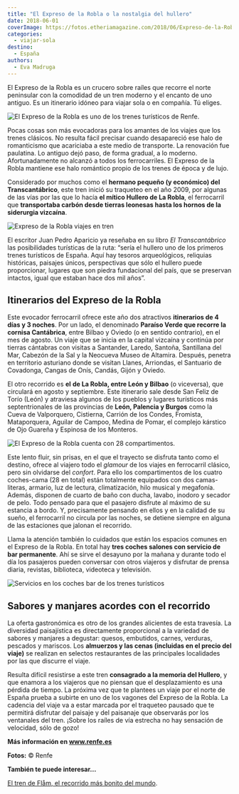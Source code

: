 ```yaml
---
title: "El Expreso de la Robla o la nostalgia del hullero"
date: 2018-06-01
coverImage: https://fotos.etheriamagazine.com/2018/06/Expreso-de-la-Robla-3.jpg
categories: 
  - viajar-sola
destino: 
  - España
authors: 
  - Eva Madruga
---
```


El Expreso de la Robla es un crucero sobre raíles que recorre el norte peninsular con la 
comodidad de un tren moderno y el encanto de uno antiguo. Es un itinerario idóneo para 
viajar sola o en compañía. Tú eliges. 

![El Expreso de la Robla es uno de los trenes turísticos de Renfe.](https://fotos.etheriamagazine.com/2018/06/Expreso-de-la-Robla-6.jpg "El Expreso de la Robla es uno de los trenes turísticos de Renfe.")

Pocas cosas son más evocadoras para los amantes de los viajes que los trenes clásicos. 
No resulta fácil precisar cuando desapareció ese halo de romanticismo que acariciaba a 
este medio de transporte. La renovación fue paulatina. Lo antiguo dejó paso, de forma 
gradual, a lo moderno. Afortunadamente no alcanzó a todos los ferrocarriles. El Expreso 
de la Robla mantiene ese halo romántico propio de los trenes de época y de lujo. 

Considerado por muchos como el **hermano pequeño (y económico) del Transcantábrico**, 
este tren inició su traqueteo en el año 2009, por algunas de las vías por las que lo 
hacía **el mítico Hullero de La Robla**, el ferrocarril que **transportaba carbón desde 
tierras leonesas hasta los hornos de la siderurgia vizcaína**. 

![Expreso de la Robla viajes en tren](https://fotos.etheriamagazine.com/2018/06/Expreso-de-la-Robla-3.jpg "El Expreso de la Robla inició su traqueteo en 2009.")

El escritor Juan Pedro Aparicio ya reseñaba en su libro _El Transcantábrico_ las 
posibilidades turísticas de la ruta: “sería el hullero uno de los primeros trenes 
turísticos de España. Aquí hay tesoros arqueológicos, reliquias históricas, paisajes 
únicos, perspectivas que sólo el hullero puede proporcionar, lugares que son piedra 
fundacional del país, que se preservan intactos, igual que estaban hace dos mil años”. 

## Itinerarios del Expreso de la Robla

Este evocador ferrocarril ofrece este año dos atractivos **itinerarios de 4 días y 3 
noches**. Por un lado, el denominado **Paraíso Verde que recorre la cornisa 
Cantábrica**, entre Bilbao y Oviedo (o en sentido contrario), en el mes de agosto. Un 
viaje que se inicia en la capital vizcaína y continúa por tierras cántabras con visitas 
a Santander, Laredo, Santoña, Santillana del Mar, Cabezón de la Sal y la Neocueva Museo 
de Altamira. Después, penetra en territorio asturiano donde se visitan Llanes, 
Arriondas, el Santuario de Covadonga, Cangas de Onís, Candás, Gijón y Oviedo. 

El otro recorrido es **el** **de La Robla, entre León y Bilbao** (o viceversa), que 
circulará en agosto y septiembre. Este itinerario sale desde San Feliz de Torío (León) y 
atraviesa algunos de los pueblos y lugares turísticos más septentrionales de las 
provincias de **León, Palencia y Burgos** como la Cueva de Valporquero, Cistierna, 
Carrión de los Condes, Fromista, Mataporquera, Aguilar de Campoo, Medina de Pomar, el 
complejo kárstico de Ojo Guareña y Espinosa de los Monteros. 

![El Expreso de la Robla cuenta con 28 compartimentos.](https://fotos.etheriamagazine.com/2018/06/Expreso-de-la-Robla-2.jpg "El Expreso de la Robla cuenta con 28 compartimentos.")

Este lento fluir, sin prisas, en el que el trayecto se disfruta tanto como el destino, 
ofrece al viajero todo el _glamour_ de los viajes en ferrocarril clásico, pero sin 
olvidarse del _confort_. Para ello los compartimentos de los cuatro coches-cama (28 en 
total) están totalmente equipados con dos camas-literas, armario, luz de lectura, 
climatización, hilo musical y megafonía. Además, disponen de cuarto de baño con ducha, 
lavabo, inodoro y secador de pelo. Todo pensado para que el pasajero disfrute al máximo 
de su estancia a bordo. Y, precisamente pensando en ellos y en la calidad de su sueño, 
el ferrocarril no circula por las noches, se detiene siempre en alguna de las estaciones 
que jalonan el recorrido. 

Llama la atención también lo cuidados que están los espacios comunes en el Expreso de la 
Robla. En total hay **tres coches salones con servicio de bar permanente**. Ahí se sirve 
el desayuno por la mañana y durante todo el día los pasajeros pueden conversar con otros 
viajeros y disfrutar de prensa diaria, revistas, biblioteca, videoteca y televisión. 

![Servicios en los coches bar de los trenes turísticos](https://fotos.etheriamagazine.com/2018/06/Expreso-de-la-Robla-5.jpg "Los tres coches bar disponen de un servicio de bar permanente.")

## Sabores y manjares acordes con el recorrido

La oferta gastronómica es otro de los grandes alicientes de esta travesía. La diversidad 
paisajística es directamente proporcional a la variedad de sabores y manjares a 
degustar: quesos, embutidos, carnes, verduras, pescados y mariscos. Los **almuerzos y 
las cenas (incluidas en el precio del viaje)** se realizan en selectos restaurantes de 
las principales localidades por las que discurre el viaje. 

Resulta difícil resistirse a este tren **consagrado a la memoria del Hullero**, y que 
enamora a los viajeros que no piensan que el desplazamiento es una pérdida de tiempo. La 
próxima vez que te plantees un viaje por el norte de España prueba a subirte en uno de 
los vagones del Expreso de la Robla. La cadencia del viaje va a estar marcada por el 
traqueteo pausado que te permitirá disfrutar del paisaje y del paisanaje que observarás 
por los ventanales del tren. ¡Sobre los raíles de vía estrecha no hay sensación de 
velocidad, sólo de gozo! 

**Más información en www.renfe.es** 

**Fotos:** © Renfe 

**También te puede interesar...** 

[El tren de Flåm, el recorrido más bonito del 
mundo](https://etheriamagazine.com/2020/11/19/tren-de-flam-y-fiordos-noruega/).
